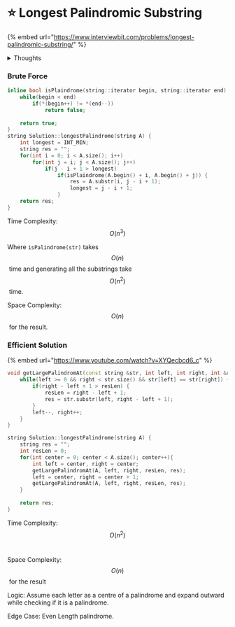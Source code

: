 # ⭐ Longest Palindromic Substring

{% embed url="https://www.interviewbit.com/problems/longest-palindromic-substring/" %}

<details>

<summary>Thoughts</summary>

* It says **substring** so probably I need a **sliding window**.&#x20;
* It also says **palindrome** so probably I need the **two-pointer**.&#x20;
* But then using both of these will make it a brute force solution.&#x20;
* I'll generate every substring and check for palindrome using the two-pointer approach.
* I'll just go ahead and code the brute force one once.
* 28:00 Ok so the solution that I assumed to be a <mark style="color:green;">brute force one got accepted</mark> as a valid solution. I'll paste it here and **see what the actual solution** is.
* 31:00 Watching [Neet Code's Explanation](https://www.youtube.com/watch?v=XYQecbcd6\_c)
* What's the time Complexity of my current solution?
* Neet Code is pretty lazy with his code. Don't pick his ways. Be strong. Be hard working.&#x20;
* 42:00 Video Watched. Start Coding.
* 51:00 Coded and got accepted. I'll paste the code here.&#x20;
* 53:00 Done. I'll add this method to the [formula list](https://abhyas-kanaujia.gitbook.io/lb-dsa-notes-and-homework-abhyas/formula-list#palindrome-test).

</details>

### Brute Force

```cpp
inline bool isPlaindrome(string::iterator begin, string::iterator end) {
    while(begin < end) 
        if(*(begin++) != *(end--))
            return false;
            
    return true;
}
string Solution::longestPalindrome(string A) {
    int longest = INT_MIN;
    string res = "";
    for(int i = 0; i < A.size(); i++)
        for(int j = i; j < A.size(); j++)
            if(j - i + 1 > longest) 
                if(isPlaindrome(A.begin() + i, A.begin() + j)) {
                    res = A.substr(i, j - i + 1);
                    longest = j - i + 1;
                }
    return res;
}
```

Time Complexity: $$O(n^3)$$

Where `isPalindrome(str)` takes $$O(n)$$​ time and generating all the substrings take $$O(n^2)$$​ time.

Space Complexity: $$O(n)$$​ for the result.

### Efficient Solution

{% embed url="https://www.youtube.com/watch?v=XYQecbcd6_c" %}

```cpp
void getLargePalindromAt(const string &str, int left, int right, int &resLen, string &res) {
    while(left >= 0 && right < str.size() && str[left] == str[right]) {
        if(right - left + 1 > resLen) {
            resLen = right - left + 1; 
            res = str.substr(left, right - left + 1);
        }
        left--, right++;
    }
}

string Solution::longestPalindrome(string A) {
    string res = "";
    int resLen = 0;
    for(int center = 0; center < A.size(); center++){
        int left = center, right = center;
        getLargePalindromAt(A, left, right, resLen, res);
        left = center, right = center + 1;
        getLargePalindromAt(A, left, right, resLen, res);
    }
        
    return res;
}

```

Time Complexity: $$O(n^2)$$​

Space Complexity: $$O(n)$$​ for the result

Logic: Assume each letter as a centre of a palindrome and expand outward while checking if it is a palindrome.

Edge Case: Even Length palindrome.
